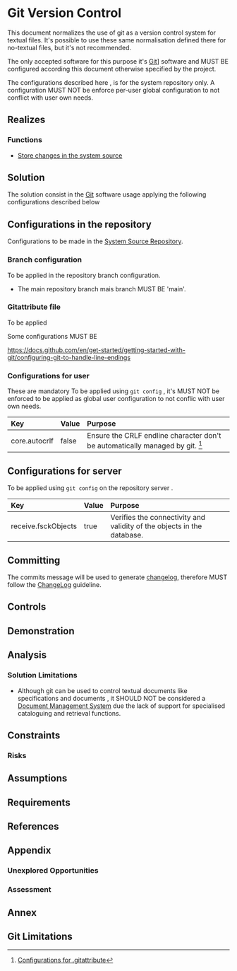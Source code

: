 # Git Version Control

This document normalizes the use of git as a version control system for textual files. It's possible to use these same normalisation defined there for no-textual files, but it's not recommended.

The only accepted software for this purpose it's [Git](../../../../../Externals/Engineering/Software%20Engineering/Version%20Control%20System/Git.md)] software and MUST BE configured according this document otherwise specified by the project.

The configurations described here , is for the system repository only. A configuration MUST NOT be enforce per-user global configuration to not conflict with user own needs.

## Realizes 

### Functions

- [Store changes in the system source](../../../../../Functions/Engineering/Software%20Engineering/Software%20Mangement/Version%20Control/Store%20changes%20in%20the%20system%20source.md)

## Solution

The solution consist in the [Git](../../../../../Externals/Engineering/Software%20Engineering/Version%20Control%20System/Git.md) software usage applying the following configurations described below

## Configurations in the repository

Configurations to be made in the [System Source Repository](../../../../../Taxonomy/Engineering/Software%20Engineering/Software%20Management/Version%20Control/System%20Source%20Repository.md).

### Branch configuration

To be applied in the repository branch configuration.

-   The main repository branch mais branch MUST BE 'main'.

### Gitattribute file

To be applied 

Some configurations MUST BE

<https://docs.github.com/en/get-started/getting-started-with-git/configuring-git-to-handle-line-endings>

[^git]: [Git. https://git-scm.com/](https://git-scm.com/)
[^attribute]: [Configurations for .gitattribute](#gitattribute)


### Configurations for user

These are mandatory To be applied using `git config` , it's MUST NOT be enforced to be applied as global user configuration to not conflic with user own needs.

| Key           | Value | Purpose                                                                               |
| :------------ | :---- | :------------------------------------------------------------------------------------ |
| core.autocrlf | false | Ensure the CRLF endline character don't be automatically managed by git. [^attribute] |

## Configurations for server

To be applied using `git config` on the repository server .

| Key                 | Value | Purpose                                                                |
|:------------------- |:----- |:---------------------------------------------------------------------- |
| receive.fsckObjects | true  | Verifies the connectivity and validity of the objects in the database. | 

## Committing 

The commits message will be used to generate [changelog](../../../../../Taxonomy/Engineering/Software%20Engineering/Software%20Release/Changelog.md), therefore MUST follow the [ChangeLog](../../Software%20Release/ChangeLog.md) guideline.



## Controls

## Demonstration

## Analysis

### Solution Limitations

-   Although git can be used to control textual documents like specifications and documents , it SHOULD NOT be considered a [Document Management System](../../../../../Taxonomy/Management/Document%20Management/Document%20Management%20System.md) due the lack of support for specialised cataloguing and retrieval functions.

## Constraints 

### Risks 

## Assumptions

## Requirements

## References

## Appendix 

### Unexplored Opportunities 


### Assessment

## Annex 


## Git Limitations
